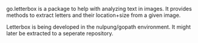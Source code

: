 go.letterbox is a package to help with analyzing text in images. It provides methods to extract letters and their location+size from a given image.

Letterbox is being developed in the nulpung/gopath environment. It might later be extracted to a seperate repository.